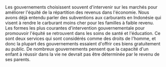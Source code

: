 Les gouvernements choisissent souvent d'intervenir sur les marchés pour améliorer l'équité de la répartition des revenus dans l'économie. Nous avons déjà entendu parler des subventions aux carburants en Indonésie qui visent à rendre le carburant moins cher pour les familles à faible revenu. Les formes les plus courantes d'intervention gouvernementale pour promouvoir l'équité se retrouvent dans les soins de santé et l'éducation. 
Ce sont deux services qui sont considérés comme des droits de l'homme, et donc la plupart des gouvernements essaient d'offrir ces biens gratuitement au public. De nombreux gouvernements pensent que la capacité d'un enfant à réussir dans la vie ne devrait pas être déterminée par le revenu de ses parents.